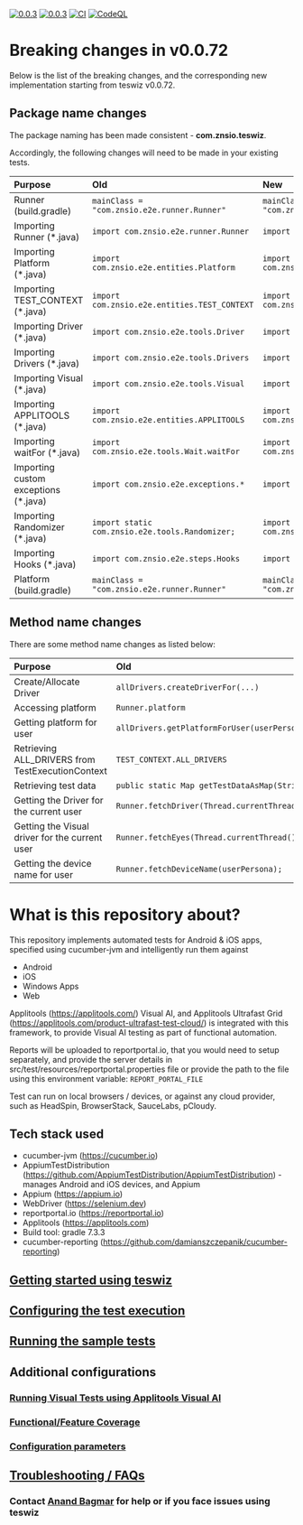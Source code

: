 [![0.0.3](https://jitpack.io/v/znsio/teswiz.svg)](https://jitpack.io/#znsio/teswiz)
[![0.0.3](https://jitci.com/gh/znsio/teswiz/svg)](https://jitci.com/gh/znsio/teswiz)
[![CI](https://github.com/znsio/teswiz/actions/workflows/CI.yml/badge.svg)](https://github.com/znsio/teswiz/actions/workflows/CI.yml)
[![CodeQL](https://github.com/znsio/teswiz/actions/workflows/codeql-analysis.yml/badge.svg)](https://github.com/znsio/teswiz/actions/workflows/codeql-analysis.yml)

# Breaking changes in v0.0.72

Below is the list of the breaking changes, and the corresponding new implementation starting from teswiz v0.0.72.

## Package name changes

The package naming has been made consistent - **com.znsio.teswiz**.

Accordingly, the following changes will need to be made in your existing tests.

| Purpose                              | Old                                             | New                                                |
|:-------------------------------------|:------------------------------------------------|:---------------------------------------------------|
| Runner (build.gradle)                | `mainClass = "com.znsio.e2e.runner.Runner"`     | `mainClass = "com.znsio.teswiz.runner.Runner"`     |
| Importing Runner (*.java)            | `import com.znsio.e2e.runner.Runner`            | `import com.znsio.teswiz.runner.Runner`            |
| Importing Platform (*.java)          | `import com.znsio.e2e.entities.Platform`        | `import com.znsio.teswiz.entities.Platform`        |
| Importing TEST_CONTEXT (*.java)      | `import com.znsio.e2e.entities.TEST_CONTEXT`    | `import com.znsio.teswiz.entities.TEST_CONTEXT`    |
| Importing Driver (*.java)            | `import com.znsio.e2e.tools.Driver`             | `import com.znsio.teswiz.runner.Driver`            |
| Importing Drivers (*.java)           | `import com.znsio.e2e.tools.Drivers`            | `import com.znsio.teswiz.runner.Drivers`           |
| Importing Visual (*.java)            | `import com.znsio.e2e.tools.Visual`             | `import com.znsio.teswiz.runner.Visual`            |
| Importing APPLITOOLS (*.java)        | `import com.znsio.e2e.entities.APPLITOOLS`      | `import com.znsio.teswiz.entities.APPLITOOLS`      |
| Importing waitFor (*.java)           | `import com.znsio.e2e.tools.Wait.waitFor`       | `import com.znsio.teswiz.tools.Wait.waitFor`       |
| Importing custom exceptions (*.java) | `import com.znsio.e2e.exceptions.*`             | `import com.znsio.teswiz.exceptions.*`             |
| Importing Randomizer (*.java)        | `import static com.znsio.e2e.tools.Randomizer;` | `import static com.znsio.teswiz.tools.Randomizer;` |
| Importing Hooks (*.java)             | `import com.znsio.e2e.steps.Hooks`              | `import com.znsio.teswiz.steps.Hooks`              |
| Platform (build.gradle)              | `mainClass = "com.znsio.e2e.runner.Runner"`     | `mainClass = "com.znsio.teswiz.runner.Runner"`     |

## Method name changes

There are some method name changes as listed below:

| Purpose                                          | Old                                                   | New                                                                          |
|:-------------------------------------------------|:------------------------------------------------------|:-----------------------------------------------------------------------------|
| Create/Allocate Driver                           | `allDrivers.createDriverFor(...)`                     | **`Drivers.createDriverFor(...)`**                                           |
| Accessing platform                               | `Runner.platform`                                     | **`Runner.getPlatform()`**                                                   |
| Getting platform for user                        | `allDrivers.getPlatformForUser(userPersona)`          | **`Runner.getPlatformForUser(userPersona)`**                                 |
| Retrieving ALL_DRIVERS from TestExecutionContext | `TEST_CONTEXT.ALL_DRIVERS`                            | ** Not required **                                                           |
| Retrieving test data                             | `public static Map getTestDataAsMap(String key)`      | **`public static Map<String, Object> getTestDataAsMap(String key)`**         |
| Getting the Driver for the current user          | `Runner.fetchDriver(Thread.currentThread().getId());` | **`Drivers.getDriverForCurrentUser(Thread.currentThread().getId());`**       | 
| Getting the Visual driver for the current user   | `Runner.fetchEyes(Thread.currentThread().getId());`   | **`Drivers.getVisualDriverForCurrentUser(Thread.currentThread().getId());`** |
| Getting the device name for user                 | `Runner.fetchDeviceName(userPersona);`                | **`Drivers.getNameOfDeviceUsedByUser(userPersona);`**                        |

[//]: # (```mermaid)

[//]: # (flowchart TD)

[//]: # (  id1[allDrivers.createDriverFor&#40;...&#41;]--has changed to---id2&#40;[Drivers.createDriverFor&#40;...&#41;]&#41;)

[//]: # (  style id1 fill:#f9f)

[//]: # (  style id2 fill:#bbf)

[//]: # (```)

[//]: # ()

[//]: # (```mermaid)

[//]: # (flowchart LR)

[//]: # (  [Runner.platform]--is now changed to---id2&#40;Runner.getPlatform&#40;&#41;&#41;;)

[//]: # (  style id1 fill:#f9f)

[//]: # (  style id2 fill:#bbf)

[//]: # (```)

[//]: # (```mermaid)

[//]: # (flowchart LR;)

[//]: # (  [Runner.platform] -->|is now changed to| [Runner.getPlatform&#40;&#41;])

[//]: # (  style id1 fill:#f9f)

[//]: # (  style id2 fill:#bbf)

[//]: # (```)

# What is this repository about?

This repository implements automated tests for Android & iOS apps, specified using cucumber-jvm and intelligently run
them against

* Android
* iOS
* Windows Apps
* Web

Applitools (https://applitools.com/) Visual AI, and Applitools Ultrafast Grid (https://applitools.com/product-ultrafast-test-cloud/) is integrated with this framework, to provide
Visual AI testing as part of functional automation.

Reports will be uploaded to reportportal.io, that you would need to setup separately, and provide the server details in
src/test/resources/reportportal.properties file or provide the path to the file using this environment
variable: `REPORT_PORTAL_FILE`

Test can run on local browsers / devices, or against any cloud provider, such as HeadSpin, BrowserStack, SauceLabs, pCloudy.

## Tech stack used

* cucumber-jvm (https://cucumber.io)
* AppiumTestDistribution (https://github.com/AppiumTestDistribution/AppiumTestDistribution) -manages Android and iOS
  devices, and Appium
* Appium (https://appium.io)
* WebDriver (https://selenium.dev)
* reportportal.io (https://reportportal.io)
* Applitools (https://applitools.com)
* Build tool: gradle 7.3.3
* cucumber-reporting (https://github.com/damianszczepanik/cucumber-reporting)

## [Getting started using teswiz](docs/GettingStartedUsingTeswiz-README.md)

## [Configuring the test execution](docs/ConfiguringTestExecution-README.md)

## [Running the sample tests](docs/SampleTests-README.md)

## Additional configurations

### [Running Visual Tests using Applitools Visual AI](docs/RunningVisualTests-README.md)

### [Functional/Feature Coverage](docs/FeatureCoverage-README.md)

### [Configuration parameters](docs/ConfigurationParameters-README.md)

## [Troubleshooting / FAQs](docs/FAQs-README.md)

### Contact [Anand Bagmar](https://twitter.com/BagmarAnand) for help or if you face issues using teswiz